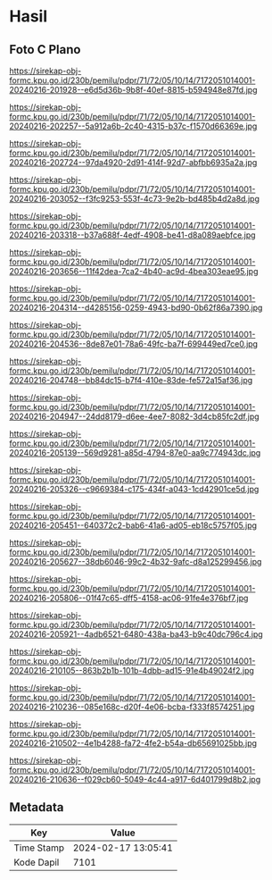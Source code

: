 # Hasil

## Foto C Plano

https://sirekap-obj-formc.kpu.go.id/230b/pemilu/pdpr/71/72/05/10/14/7172051014001-20240216-201928--e6d5d36b-9b8f-40ef-8815-b594948e87fd.jpg

https://sirekap-obj-formc.kpu.go.id/230b/pemilu/pdpr/71/72/05/10/14/7172051014001-20240216-202257--5a912a6b-2c40-4315-b37c-f1570d66369e.jpg

https://sirekap-obj-formc.kpu.go.id/230b/pemilu/pdpr/71/72/05/10/14/7172051014001-20240216-202724--97da4920-2d91-414f-92d7-abfbb6935a2a.jpg

https://sirekap-obj-formc.kpu.go.id/230b/pemilu/pdpr/71/72/05/10/14/7172051014001-20240216-203052--f3fc9253-553f-4c73-9e2b-bd485b4d2a8d.jpg

https://sirekap-obj-formc.kpu.go.id/230b/pemilu/pdpr/71/72/05/10/14/7172051014001-20240216-203318--b37a688f-4edf-4908-be41-d8a089aebfce.jpg

https://sirekap-obj-formc.kpu.go.id/230b/pemilu/pdpr/71/72/05/10/14/7172051014001-20240216-203656--11f42dea-7ca2-4b40-ac9d-4bea303eae95.jpg

https://sirekap-obj-formc.kpu.go.id/230b/pemilu/pdpr/71/72/05/10/14/7172051014001-20240216-204314--d4285156-0259-4943-bd90-0b62f86a7390.jpg

https://sirekap-obj-formc.kpu.go.id/230b/pemilu/pdpr/71/72/05/10/14/7172051014001-20240216-204536--8de87e01-78a6-49fc-ba7f-699449ed7ce0.jpg

https://sirekap-obj-formc.kpu.go.id/230b/pemilu/pdpr/71/72/05/10/14/7172051014001-20240216-204748--bb84dc15-b7f4-410e-83de-fe572a15af36.jpg

https://sirekap-obj-formc.kpu.go.id/230b/pemilu/pdpr/71/72/05/10/14/7172051014001-20240216-204947--24dd8179-d6ee-4ee7-8082-3d4cb85fc2df.jpg

https://sirekap-obj-formc.kpu.go.id/230b/pemilu/pdpr/71/72/05/10/14/7172051014001-20240216-205139--569d9281-a85d-4794-87e0-aa9c774943dc.jpg

https://sirekap-obj-formc.kpu.go.id/230b/pemilu/pdpr/71/72/05/10/14/7172051014001-20240216-205326--c9669384-c175-434f-a043-1cd42901ce5d.jpg

https://sirekap-obj-formc.kpu.go.id/230b/pemilu/pdpr/71/72/05/10/14/7172051014001-20240216-205451--640372c2-bab6-41a6-ad05-eb18c5757f05.jpg

https://sirekap-obj-formc.kpu.go.id/230b/pemilu/pdpr/71/72/05/10/14/7172051014001-20240216-205627--38db6046-99c2-4b32-9afc-d8a125299456.jpg

https://sirekap-obj-formc.kpu.go.id/230b/pemilu/pdpr/71/72/05/10/14/7172051014001-20240216-205806--01f47c65-dff5-4158-ac06-91fe4e376bf7.jpg

https://sirekap-obj-formc.kpu.go.id/230b/pemilu/pdpr/71/72/05/10/14/7172051014001-20240216-205921--4adb6521-6480-438a-ba43-b9c40dc796c4.jpg

https://sirekap-obj-formc.kpu.go.id/230b/pemilu/pdpr/71/72/05/10/14/7172051014001-20240216-210105--863b2b1b-101b-4dbb-ad15-91e4b49024f2.jpg

https://sirekap-obj-formc.kpu.go.id/230b/pemilu/pdpr/71/72/05/10/14/7172051014001-20240216-210236--085e168c-d20f-4e06-bcba-f333f8574251.jpg

https://sirekap-obj-formc.kpu.go.id/230b/pemilu/pdpr/71/72/05/10/14/7172051014001-20240216-210502--4e1b4288-fa72-4fe2-b54a-db65691025bb.jpg

https://sirekap-obj-formc.kpu.go.id/230b/pemilu/pdpr/71/72/05/10/14/7172051014001-20240216-210636--f029cb60-5049-4c44-a917-6d401799d8b2.jpg


## Metadata

| Key        | Value               |
| ---------- | ------------------- |
| Time Stamp | 2024-02-17 13:05:41 |
| Kode Dapil | 7101                |



